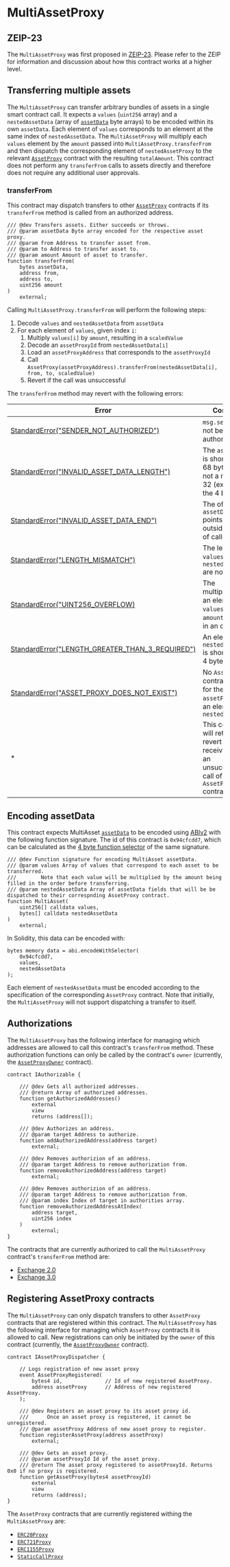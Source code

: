 # MultiAssetProxy

## ZEIP-23

The `MultiAssetProxy` was first proposed in [ZEIP-23](https://github.com/0xProject/ZEIPs/issues/23). Please refer to the ZEIP for information and discussion about how this contract works at a higher level.

## Transferring multiple assets

The `MultiAssetProxy` can transfer arbitrary bundles of assets in a single smart contract call. It expects a `values` (`uint256` array) and a `nestedAssetData` (array of [`assetData`](../v3/v3-specification.md#assetdata) byte arrays) to be encoded within its own `assetData`. Each element of `values` corresponds to an element at the same index of `nestedAssetData`. The `MultiAssetProxy` will multiply each `values` element by the `amount` passed into `MultiAssetProxy.transferFrom` and then dispatch the corresponding element of `nestedAssetProxy` to the relevant [`AssetProxy`](../v3/v3-specification.md#assetproxy) contract with the resulting `totalAmount`. This contract does not perform any `transferFrom` calls to assets directly and therefore does not require any additional user approvals.

### transferFrom

This contract may dispatch transfers to other [`AssetProxy`](../v3/v3-specification.md#assetproxy) contracts if its `transferFrom` method is called from an authorized address.

```solidity
/// @dev Transfers assets. Either succeeds or throws.
/// @param assetData Byte array encoded for the respective asset proxy.
/// @param from Address to transfer asset from.
/// @param to Address to transfer asset to.
/// @param amount Amount of asset to transfer.
function transferFrom(
    bytes assetData,
    address from,
    address to,
    uint256 amount
)
    external;
```

Calling `MultiAssetProxy.transferFrom` will perform the following steps:

1. Decode `values` and `nestedAssetData` from `assetData`
1. For each element of `values`, given index `i`:
   1. Multiply `values[i]` by `amount`, resulting in a `scaledValue`
   1. Decode an `assetProxyId` from `nestedAssetData[i]`
   1. Load an `assetProxyAddress` that corresponds to the `assetProxyId`
   1. Call `AssetProxy(assetProxyAddress).transferFrom(nestedAssetData[i], from, to, scaledValue)`
   1. Revert if the call was unsuccessful

The `transferFrom` method may revert with the following errors:

| Error                                                                                       | Condition                                                                                                 |
| ------------------------------------------------------------------------------------------- | --------------------------------------------------------------------------------------------------------- |
| [StandardError("SENDER_NOT_AUTHORIZED")](../v3/v3-specification.md#standard-error)          | `msg.sender` has not been authorized                                                                      |
| [StandardError("INVALID_ASSET_DATA_LENGTH")](../v3/v3-specification.md#standard-error)      | The `assetData` is shorter than 68 bytes or is not a multiple of 32 (exluding the 4 byte id)              |
| [StandardError("INVALID_ASSET_DATA_END")](../v3/v3-specification.md#standard-error)         | The offset to `assetData` points to outside the end of calldata                                           |
| [StandardError("LENGTH_MISMATCH")](../v3/v3-specification.md#standard-error)                | The lengths of `values` and `nestedAssetData` are not equal                                               |
| [StandardError("UINT256_OVERFLOW)](../v3/v3-specification.md#standard-error)                | The multiplication of an element of `values` and `amount` resulted in an overflow                         |
| [StandardError("LENGTH_GREATER_THAN_3_REQUIRED")](../v3/v3-specification.md#standard-error) | An element of `nestedAssetData` is shorter than 4 bytes                                                   |
| [StandardError("ASSET_PROXY_DOES_NOT_EXIST")](../v3/v3-specification.md#standard-error)     | No `AssetProxy` contract exists for the given `assetProxyId` of an element of `nestedAssetData`           |
| \*                                                                                          | This contract will rethrow any revert data received from an unsuccessful call of an `AssetProxy` contract |

## Encoding assetData

This contract expects MultiAsset [`assetData`](../v3/v3-specification.md#assetdata) to be encoded using [ABIv2](http://solidity.readthedocs.io/en/latest/abi-spec.html) with the following function signature. The id of this contract is `0x94cfcdd7`, which can be calculated as the [4 byte function selector](https://solidity.readthedocs.io/en/latest/abi-spec.html#function-selector) of the same signature.

```solidity
/// @dev Function signature for encoding MultiAsset assetData.
/// @param values Array of values that correspond to each asset to be transferred.
///        Note that each value will be multiplied by the amount being filled in the order before transferring.
/// @param nestedAssetData Array of assetData fields that will be be dispatched to their correspnding AssetProxy contract.
function MultiAsset(
    uint256[] calldata values,
    bytes[] calldata nestedAssetData
)
    external;
```

In Solidity, this data can be encoded with:

```solidity
bytes memory data = abi.encodeWithSelector(
    0x94cfcdd7,
    values,
    nestedAssetData
);
```

Each element of `nestedAssetData` must be encoded according to the specification of the corresponding `AssetProxy` contract. Note that initially, the `MultiAssetProxy` will not support dispatching a transfer to itself.

## Authorizations

The `MultiAssetProxy` has the following interface for managing which addresses are allowed to call this contract's `transferFrom` method. These authorization functions can only be called by the contract's `owner` (currently, the [`AssetProxyOwner`](../v3/v3-specification.md#assetproxyowner) contract).

```solidity
contract IAuthorizable {

    /// @dev Gets all authorized addresses.
    /// @return Array of authorized addresses.
    function getAuthorizedAddresses()
        external
        view
        returns (address[]);

    /// @dev Authorizes an address.
    /// @param target Address to authorize.
    function addAuthorizedAddress(address target)
        external;

    /// @dev Removes authorizion of an address.
    /// @param target Address to remove authorization from.
    function removeAuthorizedAddress(address target)
        external;

    /// @dev Removes authorizion of an address.
    /// @param target Address to remove authorization from.
    /// @param index Index of target in authorities array.
    function removeAuthorizedAddressAtIndex(
        address target,
        uint256 index
    )
        external;
}
```

The contracts that are currently authorized to call the `MultiAssetProxy` contract's `transferFrom` method are:

- [Exchange 2.0](../v2/v2-specification.md#exchange)
- [Exchange 3.0](../v3/v3-specification.md#exchange)

## Registering AssetProxy contracts

The `MultiAssetProxy` can only dispatch transfers to other `AssetProxy` contracts that are registered within this contract. The `MultiAssetProxy` has the following interface for managing which `AssetProxy` contracts it is allowed to call. New registrations can only be initiated by the `owner` of this contract (currently, the [`AssetProxyOwner`](../v3/v3-specification.md#assetproxyowner) contract).

```solidity
contract IAssetProxyDispatcher {

    // Logs registration of new asset proxy
    event AssetProxyRegistered(
        bytes4 id,              // Id of new registered AssetProxy.
        address assetProxy      // Address of new registered AssetProxy.
    );

    /// @dev Registers an asset proxy to its asset proxy id.
    ///      Once an asset proxy is registered, it cannot be unregistered.
    /// @param assetProxy Address of new asset proxy to register.
    function registerAssetProxy(address assetProxy)
        external;

    /// @dev Gets an asset proxy.
    /// @param assetProxyId Id of the asset proxy.
    /// @return The asset proxy registered to assetProxyId. Returns 0x0 if no proxy is registered.
    function getAssetProxy(bytes4 assetProxyId)
        external
        view
        returns (address);
}

```

The `AssetProxy` contracts that are currently registered withing the `MultiAssetProxy` are:

- [`ERC20Proxy`](../asset-proxy/erc20-proxy.md)
- [`ERC721Proxy`](../asset-proxy/erc721-proxy.md)
- [`ERC1155Proxy`](../asset-proxy/erc1155-proxy.md)
- [`StaticCallProxy`](../asset-proxy/static-call-proxy.md)

